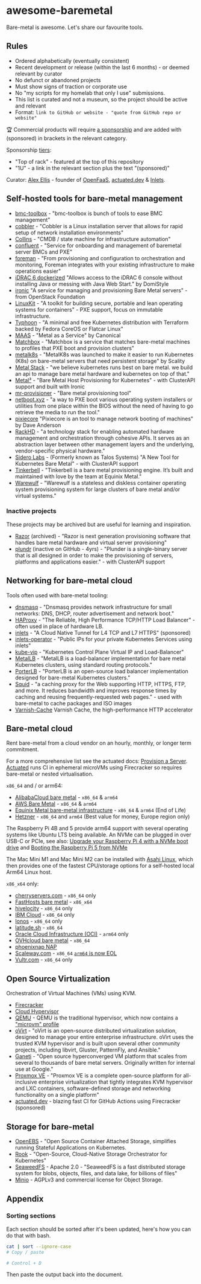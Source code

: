 # awesome-baremetal

Bare-metal is awesome. Let's share our favourite tools.

## Rules

* Ordered alphabetically (eventually consistent)
* Recent development or release (within the last 6 months) - or deemed relevant by curator
* No defunct or abandoned projects
* Must show signs of traction or corporate use
 * No "my scripts for my homelab that only I use" submissions.
 * This list is curated and not a museum, so the project should be active and relevant
* Format: `link to GitHub or website - "quote from GitHub repo or website"`

🏆 Commercial products will require [a sponsorship](https://github.com/sponsors/alexellis) and are added with (sponsored) in brackets in the relevant category.

Sponsorship [tiers](https://github.com/sponsors/alexellis):

* "Top of rack" - featured at the top of this repository
* "1U" - a link in the relevant section plus the text "(sponsored)"

Curator: [Alex Ellis](https://www.alexellis.io) - founder of [OpenFaaS](https://openfaas.com/), [actuated.dev](https://actuated.dev) & [Inlets](https://docs.inlets.dev/).

## Self-hosted tools for bare-metal management

* [bmc-toolbox](https://github.com/bmc-toolbox) - "bmc-toolbox is bunch of tools to ease BMC management"
* [cobbler](https://github.com/cobbler/cobbler) - "Cobbler is a Linux installation server that allows for rapid setup of network installation environments"
* [Collins](https://tumblr.github.io/collins/) - "CMDB / state machine for infrastructure automation"
* [confluent](https://github.com/lenovo/confluent) - "Service for onboarding and management of baremetal server BMCs and PXE"
* [foreman](https://github.com/theforeman/foreman) - "From provisioning and configuration to orchestration and monitoring, Foreman integrates with your existing infrastructure to make operations easier"
* [iDRAC 6 dockerized](https://github.com/DomiStyle/docker-idrac6) "Allows access to the iDRAC 6 console without installing Java or messing with Java Web Start." by DomiStyle
* [ironic](https://github.com/openstack/ironic) "A service for managing and provisioning Bare Metal servers" - from OpenStack Foundation
* [LinuxKit](https://github.com/linuxkit/linuxkit) - "A toolkit for building secure, portable and lean operating systems for containers" - PXE support, focus on immutable infrastructure.
* [Typhoon](https://github.com/poseidon/typhoon/) - "A minimal and free Kubernetes distribution with Terraform backed by Fedora CoreOS or Flatcar Linux"
* [MAAS](https://maas.io) - "Metal as a Service" by Canonical
* [Matchbox](https://matchbox.psdn.io) - "Matchbox is a service that matches bare-metal machines to profiles that PXE boot and provision clusters"
* [metalk8s](https://github.com/scality/metalk8s) - "MetalK8s was launched to make it easier to run Kubernetes (K8s) on bare-metal servers that need persistent storage" by Scality
* [Metal Stack](https://metal-stack.io) - "we believe kubernetes runs best on bare metal. we build an api to manage bare metal hardware and kubernetes on top of that."
* [Metal³](https://github.com/metal3-io) - "Bare Metal Host Provisioning for Kubernetes" - with ClusterAPI support and built with Ironic
* [mr-provisioner](https://github.com/mr-provisioner/mr-provisioner) - "Bare metal provisioning tool"
* [netboot.xyz](https://netboot.xyz) - "a way to PXE boot various operating system installers or utilities from one place within the BIOS without the need of having to go retrieve the media to run the tool."
* [pixiecore](https://github.com/danderson/netboot/tree/master/pixiecore) "Pixiecore is an tool to manage network booting of machines" by Dave Anderson
* [RackHD](https://rackhd.readthedocs.io/en/latest/) - "a technology stack for enabling automated hardware management and orchestration through cohesive APIs. It serves as an abstraction layer between other management layers and the underlying, vendor-specific physical hardware."
* [Sidero Labs](https://www.siderolabs.com/platform/bare-metal-kubernetes-sidero/) - (Formerly known as Talos Systems) "A New Tool for Kubernetes Bare Metal" - with ClusterAPI support
* [Tinkerbell](https://tinkerbell.org) - "Tinkerbell is a bare metal provisioning engine. It’s built and maintained with love by the team at Equinix Metal."
* [Warewulf](https://github.com/warewulf/warewulf) - "Warewulf is a stateless and diskless container operating system provisioning system for large clusters of bare metal and/or virtual systems."

### Inactive projects

These projects may be archived but are useful for learning and inspiration.

* [Razor](https://github.com/puppetlabs/razor-server) (archived) - "Razor is next generation provisioning software that handles bare metal hardware and virtual server provisioning"
* [plundr](https://github.com/plunder-app/plunder) (inactive on GitHub - 4yrs) - "Plunder is a single-binary server that is all designed in order to make the provisioning of servers, platforms and applications easier." - with ClusterAPI support

## Networking for bare-metal cloud

Tools often used with bare-metal tooling:

* [dnsmasq](http://www.thekelleys.org.uk/dnsmasq/doc.html) - "Dnsmasq provides network infrastructure for small networks: DNS, DHCP, router advertisement and network boot."
* [HAProxy](http://www.haproxy.org) - "The Reliable, High Performance TCP/HTTP Load Balancer" - often used in place of hardware LB.
* [inlets](https://github.com/inlets/inlets-pro) - "A Cloud Native Tunnel for L4 TCP and L7 HTTPS" (sponsored)
* [inlets-operator](https://github.com/inlets/inlets-operator) - "Public IPs for your private Kubernetes Services using inlets"
* [kube-vip](https://github.com/plunder-app/kube-vip) - "Kubernetes Control Plane Virtual IP and Load-Balancer"
* [MetalLB](https://metallb.universe.tf) - "MetalLB is a load-balancer implementation for bare metal Kubernetes clusters, using standard routing protocols."
* [PorterLB](https://github.com/kubesphere/porterlb) - "PorterLB is an open-source load balancer implementation designed for bare-metal Kubernetes clusters."
* [Squid](http://www.squid-cache.org) - "a caching proxy for the Web supporting HTTP, HTTPS, FTP, and more. It reduces bandwidth and improves response times by caching and reusing frequently-requested web pages." - used with bare-metal to cache packages and ISO images
* [Varnish-Cache](https://github.com/varnishcache/varnish-cache) Varnish Cache, the high-performance HTTP accelerator

## Bare-metal cloud

Rent bare-metal from a cloud vendor on an hourly, monthly, or longer term commitment.

For a more comprehensive list see the actuated docs: [Provision a Server](https://docs.actuated.com/provision-server/). [Actuated](https://actuated.com) runs CI in ephemeral microVMs using Firecracker so requires bare-metal or nested virtualisation.

`x86_64` and / or arm64:

* [AlibabaCloud bare metal](https://www.alibabacloud.com/product/ebm) - `x86_64` & `arm64`
* [AWS Bare Metal](https://aws.amazon.com/blogs/aws/category/compute/amazon-ec2-bare-metal/)  - `x86_64` & `arm64`
* [Equinix Metal bare-metal infrastructure](https://metal.equinix.com/) - `x86_64` & `arm64` (End of Life)
* [Hetzner](https://hetzner.com) - `x86_64` and `arm64` (Best value for money, Europe region only)

The Raspberry Pi 4B and 5 provide arm64 support with several operating systems like Ubuntu LTS being available. An NVMe can be plugged in over USB-C or PCIe, see also: [Upgrade your Raspberry Pi 4 with a NVMe boot drive](https://alexellisuk.medium.com/upgrade-your-raspberry-pi-4-with-a-nvme-boot-drive-d9ab4e8aa3c2) and [Booting the Raspberry Pi 5 from NVMe](https://blog.alexellis.io/booting-the-raspberry-pi-5-from-nvme/)

The Mac Mini M1 and Mac Mini M2 can be installed with [Asahi Linux](https://asahilinux.org), which then provides one of the fastest CPU/storage options for a self-hosted local Arm64 Linux host.

`x86_x64` only:

* [cherryservers.com](https://www.cherryservers.com) - `x86_64` only
* [FastHosts bare metal](https://www.fasthosts.co.uk/dedicated-servers) - `x86_x64`
* [hivelocity](https://www.hivelocity.net) - `x86_64` only
* [IBM Cloud](https://www.ibm.com/uk-en/cloud/bare-metal-servers) - `x86_64` only
* [Ionos](https://ionos.co.uk) - `x86_64` only
* [latitude.sh](https://latitude.sh) - `x86_64`
* [Oracle Cloud Infrastructure (OCI)](https://www.oracle.com/cloud/compute/arm/) - `arm64` only
* [OVHcloud bare metal](https://www.ovh.com/world/dedicated-servers) - `x86_64`
* [phoenixnap NAP](https://phoenixnap.com/bare-metal-cloud/instances)
* [Scaleway.com](https://www.scaleway.com) - `x86_64` [`arm64` is now EOL]( https://www.theregister.com/2020/04/21/scaleway_arm64_cloud_end_of_life/)
* [Vultr.com](https://www.vultr.com/products/bare-metal/) - `x86_64` only

## Open Source Virtualization

Orchestration of Virtual Machines (VMs) using KVM.

* [Firecracker](https://firecracker-microvm.github.io/)
* [Cloud Hypervisor](https://github.com/cloud-hypervisor/cloud-hypervisor)
* [QEMU](https://www.qemu.org/) - QEMU is the traditional hypervisor, which now contains a ["microvm" profile](https://www.qemu.org/docs/master/system/i386/microvm.html)
* [oVirt](https://www.ovirt.org/) - "oVirt is an open-source distributed virtualization solution, designed to manage your entire enterprise infrastructure. oVirt uses the trusted KVM hypervisor and is built upon several other community projects, including libvirt, Gluster, PatternFly, and Ansible."
* [Ganeti](https://github.com/ganeti/ganeti) - "Open source hyperconverged VM platform that scales from several to thousands of bare metal servers. Originally written for internal use at Google."
* [Proxmox VE](https://www.proxmox.com/en/products/proxmox-virtual-environment/overview) - "Proxmox VE is a complete open-source platform for all-inclusive enterprise virtualization that tightly integrates KVM hypervisor and LXC containers, software-defined storage and networking functionality on a single platform"
* [actuated.dev](https://actuated.dev) - blazing fast CI for GitHub Actions using Firecracker (sponsored)

## Storage for bare-metal

* [OpenEBS](https://openebs.io/) - "Open Source Container Attached Storage, simplifies running Stateful Applications on Kubernetes.
* [Rook](https://rook.io/) - "Open-Source, Cloud-Native Storage Orchestrator for Kubernetes"
* [SeaweedFS](https://github.com/seaweedfs/seaweedfs) - Apache 2.0 - "SeaweedFS is a fast distributed storage system for blobs, objects, files, and data lake, for billions of files"
* [Minio](https://min.io/) - AGPLv3 and commercial license for Object Storage.

## Appendix

### Sorting sections

Each section should be sorted after it's been updated, here's how you can do that with bash.

```bash
cat | sort --ignore-case
# Copy / paste

# Control + D
```

Then paste the output back into the document.
